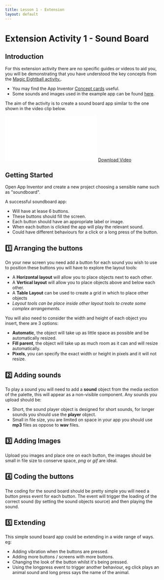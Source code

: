 ```yaml
---
title: Lesson 1 - Extension
layout: default
---
```

# Extension Activity 1 - Sound Board

## Introduction

For this extension activity there are no specific guides or videos to aid you, you will be demonstrating that you have understood the key concepts from the [Magic Eightball activity.](student.md).

- You may find the App Inventor [Concept cards](http://appinventor.mit.edu/explore/sites/all/files/ConceptCards/ai2/AI2_ConceptCards.pdf) useful.
- Some sounds and images used in the example app can be found [here](../resources/soundboard.zip).

The aim of the activity is to create a sound board app similar to the one shown in the video clip below.

<iframe src="//www.youtube.com/embed/lAjAINcWyJ4" frameborder="0" allowfullscreen></iframe>
<a href="../resources/L1d.mp4" download="L1d.mp4">Download Video</a>

## Getting Started
Open App Inventor and create a new project choosing a sensible name such as "soundboard".

A successful soundboard app:

- Will have at lease 6 buttons.
- These buttons should fill the screen.
- Each button should have an appropriate label or image.
- When each button is clicked the app will play the relevant sound.
- Could have different behaviours for a click or a long press of the button.


## :one: Arranging the buttons
On your new screen you need add a button for each sound you wish to use to position these buttons you will have to explore the layout tools:

- A **Horizontal layout** will allow you to place objects next to each other.
- A **Vertical layout** will allow you to place objects above and below each other.
- A **Table Layout** can be used to create a grid in which to place other objects
- *Layout tools can be place inside other layout tools to create some complex arrangements.*

You will also need to consider the width and height of each object you insert, there are 3 options:

- **Automatic**, the object will take up as little space as possible and be automatically resized.
- **Fill parent**, the object will take up as much room as it can and will resize automatically.
- **Pixels**, you can specify the exact width or height in pixels and it will not resize.

## :two: Adding sounds
To play a sound you will need to add a **sound** object from the media section of the palette, this will appear as a non-visible component. Any sounds you upload should be:

- Short, the sound player object is designed for short sounds, for longer sounds you should use the **player** object.
- Small in file size, you are limited on space in your app you should use **mp3** files as oppose to **wav** files.

## :three: Adding Images
Upload you images and place one on each button, the images should be small in file size to conserve space, *png* or *gif* are ideal.

## :four: Coding the buttons
The coding for the sound board should be pretty simple you will need a button press event for each button. The event will trigger the loading of the correct sound (by setting the sound objects source) and then playing the sound.

## :five: Extending
This simple sound board app could be extending in a wide range of ways. eg:

- Adding vibration when the buttons are pressed.
- Adding more buttons / screens with more buttons.
- Changing the look of the button whilst it's being pressed.
- Using the longpress event to trigger another behaviour, eg click plays an animal sound and long press says the name of the animal.
